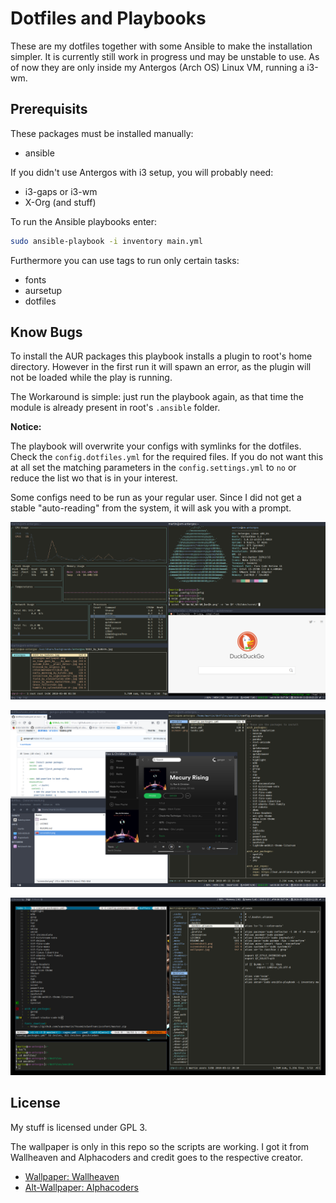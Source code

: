 # Dotfiles and Playbooks #

These are my dotfiles together with some Ansible to make the installation
simpler. It is currently still work in progress und may be unstable to use. As
of now they are only inside my Antergos (Arch OS) Linux VM, running a i3-wm.

## Prerequisits ##

These packages must be installed manually:

- ansible

If you didn't use Antergos with i3 setup, you will probably need:

- i3-gaps or i3-wm
- X-Org (and stuff)

To run the Ansible playbooks enter:

```bash
sudo ansible-playbook -i inventory main.yml
```

Furthermore you can use tags to run only certain tasks:

- fonts
- aursetup
- dotfiles

## Know Bugs ##

To install the AUR packages this playbook installs a plugin to root's home
directory. However in the first run it will spawn an error, as the plugin will
not be loaded while the play is running.

The Workaround is simple: just run the playbook again, as that time the module
is already present in root's `.ansible` folder.

**Notice:**

The playbook will overwrite your configs with symlinks for the dotfiles. Check
the `config.dotfiles.yml` for the required files. If you do not want this at all
 set the matching parameters in the `config.settings.yml` to `no` or reduce the
 list wo that is in your interest.

Some configs need to be run as your regular user. Since I did not get a stable
"auto-reading" from the system, it will ask you with a prompt.

![Preview Terminals](screenshot1.png)

![Preview UI](screenshot2.png)

![Coding is fun](screenshot3.png)

## License ##

My stuff is licensed under GPL 3.

The wallpaper is only in this repo so the scripts are working. I got it from
Wallheaven and Alphacoders and credit goes to the respective creator.

- [Wallpaper: Wallheaven](https://wallhaven.cc/w/mdzkm1)
- [Alt-Wallpaper: Alphacoders](https://wall.alphacoders.com/big.php?i=1010054)
